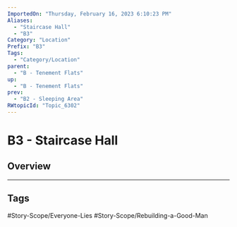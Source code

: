 ```yaml
---
ImportedOn: "Thursday, February 16, 2023 6:10:23 PM"
Aliases:
  - "Staircase Hall"
  - "B3"
Category: "Location"
Prefix: "B3"
Tags:
  - "Category/Location"
parent:
  - "B - Tenement Flats"
up:
  - "B - Tenement Flats"
prev:
  - "B2 - Sleeping Area"
RWtopicId: "Topic_6302"
---
```

# B3 - Staircase Hall
## Overview

---
## Tags
#Story-Scope/Everyone-Lies #Story-Scope/Rebuilding-a-Good-Man

